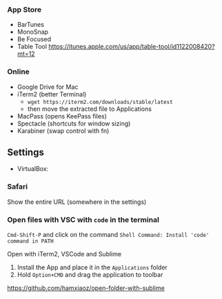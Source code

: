 ### App Store

- BarTunes
- MonoSnap
- Be Focused
- Table Tool https://itunes.apple.com/us/app/table-tool/id1122008420?mt=12

### Online
- Google Drive for Mac
- iTerm2 (better Terminal)
   - `wget https://iterm2.com/downloads/stable/latest`
   - then move the extracted file to Applications
- MacPass (opens KeePass files)
- Spectacle (shortcuts for window sizing)
- Karabiner (swap control with fn)

## Settings
- VirtualBox: 
### Safari
Show the entire URL (somewhere in the settings)



### Open files with VSC with `code` in the terminal

`Cmd-Shift-P` and click on the command `Shell Command: Install 'code' command in PATH`



Open with iTerm2, VSCode and Sublime

1. Install the App and place it in the `Applications` folder
2. Hold `Option+CMD` and drag the application to toolbar



https://github.com/hamxiaoz/open-folder-with-sublime
